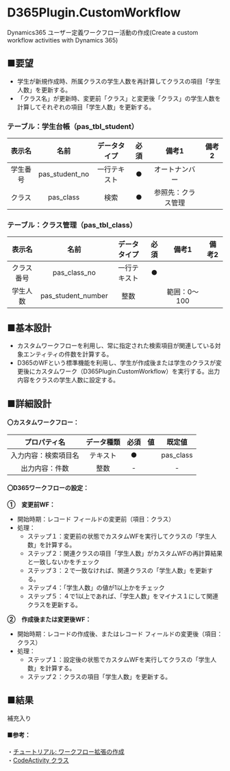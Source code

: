 # D365Plugin.CustomWorkflow
Dynamics365 ユーザー定義ワークフロー活動の作成(Create a custom workflow activities with Dynamics 365)


## ■要望
- 学生が新規作成時、所属クラスの学生人数を再計算してクラスの項目「学生人数」を更新する。　　　　　　　　　　
- 「クラス名」が更新時、変更前「クラス」と変更後「クラス」の学生人数を計算してそれぞれの項目「学生人数」を更新する。

### テーブル：学生台帳（pas_tbl_student）
| 表示名 | 名前 | データタイプ | 必須 | 備考1 | 備考2 |
|:---:|:---:|:---:|:---:|:---:|:---:|
|学生番号 |pas_student_no |一行テキスト |● |オートナンバー | | 
|クラス |pas_class |検索 |● |参照先：クラス管理 | | 

### テーブル：クラス管理（pas_tbl_class）
| 表示名 | 名前 | データタイプ | 必須 | 備考1 | 備考2 |
|:---:|:---:|:---:|:---:|:---:|:---:|
|クラス番号 |pas_class_no |一行テキスト |● | | | 
|学生人数 |pas_student_number |整数 | |範囲：0～100 | | 

## ■基本設計
- カスタムワークフローを利用し、常に指定された検索項目が関連している対象エンティティの件数を計算する。
- D365のWFという標準機能を利用し、学生が作成後または学生のクラスが変更後にカスタムワーク（D365Plugin.CustomWorkflow）を実行する。出力内容をクラスの学生人数に設定する。

## ■詳細設計
#### 〇カスタムワークフロー：
| プロパティ名 | データ種類 | 必須 | 値 | 既定値 |
|:---:|:---:|:---:|:---:|:---:
|入力内容：検索項目名 |テキスト |●| |pas_class|  
|出力内容：件数 |整数 |-| |-| 

#### 〇D365ワークフローの設定：
**①　変更前WF：**
- 開始時期：レコード フィールドの変更前（項目：クラス）
- 処理：
  - ステップ１：変更前の状態でカスタムWFを実行してクラスの「学生人数」を計算する。
  - ステップ２：関連クラスの項目「学生人数」がカスタムWFの再計算結果と一致しないかをチェック
  - ステップ３：２で一致なければ、関連クラスの「学生人数」を更新する。
  - ステップ４：「学生人数」の値が1以上かをチェック
  - ステップ５：４で1以上であれば、「学生人数」をマイナス１にして関連クラスを更新する。


**②　作成後または変更後WF：**
- 開始時期：レコードの作成後、またはレコード フィールドの変更後（項目：クラス）
- 処理：
  - ステップ１：設定後の状態でカスタムWFを実行してクラスの「学生人数」を計算する。
  - ステップ２：クラスの項目「学生人数」を更新する。

## ■結果
補充入り

#### ■参考：
・[チュートリアル: ワークフロー拡張の作成](https://docs.microsoft.com/ja-jp/powerapps/developer/data-platform/workflow/tutorial-create-workflow-extension) <br>
・[CodeActivity クラス](https://docs.microsoft.com/ja-jp/dotnet/api/system.activities.codeactivity?view=netframework-4.8)
